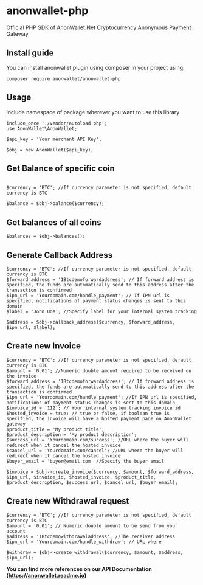 ﻿# anonwallet-php

Official PHP SDK of AnonWallet.Net Cryptocurrency Anonymous Payment Gateway

## Install guide
You can install anonwallet plugin using composer in your project using:

```
composer require anonwallet/anonwallet-php
```

## Usage
Include namespace of package wherever you want to use this library

```
include_once './vendor/autoload.php';
use AnonWallet\AnonWallet;

$api_key = 'Your merchant API Key';

$obj = new AnonWallet($api_key);
```

## Get Balance of specific coin

```

$currency = 'BTC'; //If currency parameter is not specified, default currency is BTC

$balance = $obj->balance($currency);
```

## Get balances of all coins

```
$balances = $obj->balances();
```

## Generate Callback Address

```
$currency = 'BTC'; //If currency parameter is not specified, default currency is BTC
$forward_address = '1Btcdemoforwardaddress'; // If forward address is specified, the funds are automatically send to this address after the transaction is confirmed
$ipn_url = 'Yourdomain.com/handle_payment'; // If IPN url is specified, notifications of payment status changes is sent to this domain
$label = 'John Doe'; //Specify label for your internal system tracking

$address = $obj->callback_address($currency, $forward_address, $ipn_url, $label);
```

## Create new Invoice

```
$currency = 'BTC'; //If currency parameter is not specified, default currency is BTC
$amount = '0.01'; //Numeric double amount required to be received on the invoice
$forward_address = '1Btcdemoforwardaddress'; // If forward address is specified, the funds are automatically send to this address after the transaction is confirmed
$ipn_url = 'Yourdomain.com/handle_payment'; //If IPN url is specified, notifications of payment status changes is sent to this domain
$invoice_id = '112'; // Your internal system tracking invoice id
$hosted_invoice = true; // true or false, if boolean true is specified, the invoice will have a hosted payment page on AnonWallet gateway
$product_title = 'My product title';
$product_description = 'My product description';
$success_url = 'Yourdomain.com/success'; //URL where the buyer will redirect when it cancel the hosted invoice
$cancel_url = 'Yourdomain.com/cancel'; //URL where the buyer will redirect when it cancel the hosted invoice
$buyer_email = 'buyer@email.com' //Specify the buyer email

$invoice = $obj->create_invoice($currency, $amount, $forward_address, $ipn_url, $invoice_id, $hosted_invoice, $product_title, $product_description, $success_url, $cancel_url, $buyer_email);

```

## Create new Withdrawal request

```
$currency = 'BTC'; //If currency parameter is not specified, default currency is BTC
$amount = '0.01'; // Numeric double amount to be send from your account
$address = '1Btcdemowithdrawaladdress'; //The receiver address
$ipn_url = 'Yourdomain.com/handle_withdraw'; // URL where 

$withdraw = $obj->create_withdrawal($currency, $amount, $address, $ipn_url);
```

**You can find more references on our API Documentation (https://anonwallet.readme.io)**
